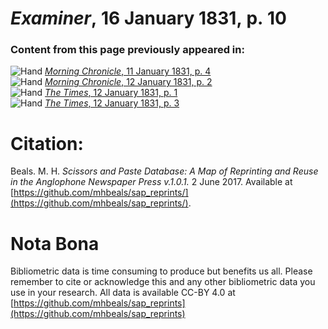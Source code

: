 # *Examiner*, 16 January 1831, p. 10  
  
### Content from this page previously appeared in:  
![Hand](http://scissorsandpaste.net/wp-content/uploads/2017/06/smallhandpointer.png) [*Morning Chronicle*, 11 January 1831, p. 4](https://mhbeals.github.io/sap_html/Morning-Chronicle/Morning-Chronicle-11-January-1831-p-4)  
![Hand](http://scissorsandpaste.net/wp-content/uploads/2017/06/smallhandpointer.png) [*Morning Chronicle*, 12 January 1831, p. 2](https://mhbeals.github.io/sap_html/Morning-Chronicle/Morning-Chronicle-12-January-1831-p-2)  
![Hand](http://scissorsandpaste.net/wp-content/uploads/2017/06/smallhandpointer.png) [*The Times*, 12 January 1831, p. 1](https://mhbeals.github.io/sap_html/The-Times/The-Times-12-January-1831-p-1)  
![Hand](http://scissorsandpaste.net/wp-content/uploads/2017/06/smallhandpointer.png) [*The Times*, 12 January 1831, p. 3](https://mhbeals.github.io/sap_html/The-Times/The-Times-12-January-1831-p-3)  


# Citation: 

Beals. M. H. *Scissors and Paste Database: A Map of Reprinting and Reuse in the Anglophone Newspaper Press v.1.0.1.* 2 June 2017. Available at [https://github.com/mhbeals/sap_reprints/](https://github.com/mhbeals/sap_reprints/). 

# Nota Bona

Bibliometric data is time consuming to produce but benefits us all. Please remember to cite or acknowledge this and any other bibliometric data you use in your research. All data is available CC-BY 4.0 at [https://github.com/mhbeals/sap_reprints](https://github.com/mhbeals/sap_reprints)